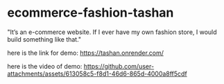 # ecommerce-fashion-tashan
"It’s an e-commerce website. If I ever have my own fashion store, I would build something like that."

here is the link for demo: https://tashan.onrender.com/

here is the video of demo:
https://github.com/user-attachments/assets/613058c5-f8d1-46d6-865d-4000a8ff5cdf



